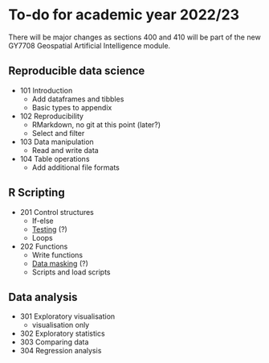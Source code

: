 # To-do for academic year 2022/23

There will be major changes as sections 400 and 410 will be part of the new GY7708 Geospatial Artificial Intelligence module.

## Reproducible data science

- 101 Introduction
    - Add dataframes and tibbles
    - Basic types to appendix
- 102 Reproducibility
    - RMarkdown, no git at this point (later?)
    - Select and filter
- 103 Data manipulation
    - Read and write data
- 104 Table operations
    - Add additional file formats

## R Scripting

- 201 Control structures
    - If-else
    - [Testing](https://testthat.r-lib.org/) (?)
    - Loops
- 202 Functions
    - Write functions
    - [Data masking](https://dplyr.tidyverse.org/articles/programming.html#data-masking) (?)
    - Scripts and load scripts

## Data analysis

- 301 Exploratory visualisation
    - visualisation only
- 302 Exploratory statistics
- 303 Comparing data
- 304 Regression analysis